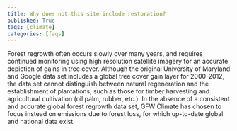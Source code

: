 ```yaml
---
title: Why does not this site include restoration?
published: True
tags: [climate]
categories: [faqs]
---
```


<p>Forest regrowth often occurs slowly over many years, and requires continued monitoring using high resolution satellite imagery for an accurate depiction of gains in tree cover. Although the original University of Maryland and Google data set includes a global tree cover gain layer for 2000-2012, the data set cannot distinguish between natural regeneration and the establishment of plantations, such as those for timber harvesting and agricultural cultivation (oil palm, rubber, etc.). In the absence of a consistent and accurate global forest regrowth data set, GFW Climate has chosen to focus instead on emissions due to forest loss, for which up-to-date global and national data exist.</p>